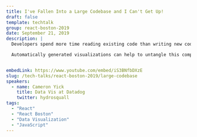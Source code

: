 ```yaml
---
title: I've Fallen Into a Large Codebase and I Can't Get Up!
draft: false
template: techtalk
group: react-boston-2019
date: September 21, 2019
description: |
  Developers spend more time reading existing code than writing new code. Navigating codebases is especially important when joining new projects, or when investigating external libraries. Unfortunately, getting a full understanding of a system can be a slow process, especially in large codebases. Incomplete or inaccurate mental models contribute to bugs and slow development. Handmade architecture diagrams can help, but it is easy for these to drift out of sync from the code they originally described.

  Automatically generated visualizations can help to untangle this complexity, but they aren't mainstream (yet). This talk will share a few existing tools and techniques for visualizing relationships in source code developed for other languages, such as Smalltalk and Java. We’ll examine how these "old" techniques could benefit modern Javascript/Typescript codebases. Next, we'll explore techniques currently available to React developers beyond the standard devtools, including automatic code annotation, state charts, annotated code maps, and network analysis tools to make sense of a file’s dependency tree. I'll close by sharing ideas for visual analysis from other fields that can be applied to understanding concepts in frontend code.


embedLink: https://www.youtube.com/embed/iS3BNfbDXzE
slug: /tech-talks/react-boston-2019/large-codebase
speakers:
  - name: Cameron Yick
    title: Data Vis at Datadog
    twitter: hydrosquall
tags:
  - "React"
  - "React Boston"
  - "Data Visualization"
  - "JavaScript"
---
```

